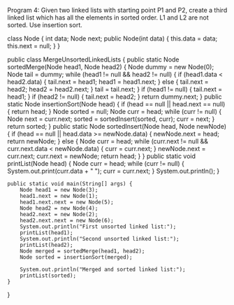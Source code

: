 Program 4:
Given two linked lists with starting point P1 and P2, create a third linked list which has all the elements in sorted order. L1 and L2 are not sorted. Use insertion sort.


class Node {
    int data;
    Node next;
    public Node(int data) {
        this.data = data;
        this.next = null;
    }
}

public class MergeUnsortedLinkedLists {
    public static Node sortedMerge(Node head1, Node head2) {
        Node dummy = new Node(0);
        Node tail = dummy;
        while (head1 != null && head2 != null) {
            if (head1.data < head2.data) {
                tail.next = head1;
                head1 = head1.next;
            } else {
                tail.next = head2;
                head2 = head2.next;
            }
            tail = tail.next;
        }
        if (head1 != null) {
            tail.next = head1;
        }
        if (head2 != null) {
            tail.next = head2;
        }
        return dummy.next;
    }
    public static Node insertionSort(Node head) {
        if (head == null || head.next == null) {
            return head;
        }
        Node sorted = null;
        Node curr = head;
        while (curr != null) {
            Node next = curr.next;
            sorted = sortedInsert(sorted, curr);
            curr = next;
        }
        return sorted;
    }
    public static Node sortedInsert(Node head, Node newNode) {
        if (head == null || head.data >= newNode.data) {
            newNode.next = head;
            return newNode;
        } else {
            Node curr = head;
            while (curr.next != null && curr.next.data < newNode.data) {
                curr = curr.next;
            }
            newNode.next = curr.next;
            curr.next = newNode;
            return head;
        }
    }
    public static void printList(Node head) {
        Node curr = head;
        while (curr != null) {
            System.out.print(curr.data + " ");
            curr = curr.next;
        }
        System.out.println();
    }

    public static void main(String[] args) {
        Node head1 = new Node(3);
        head1.next = new Node(1);
        head1.next.next = new Node(5);
        Node head2 = new Node(4);
        head2.next = new Node(2);
        head2.next.next = new Node(6);
        System.out.println("First unsorted linked list:");
        printList(head1);
        System.out.println("Second unsorted linked list:");
        printList(head2);
        Node merged = sortedMerge(head1, head2);
        Node sorted = insertionSort(merged);

        System.out.println("Merged and sorted linked list:");
        printList(sorted);
    }
}
